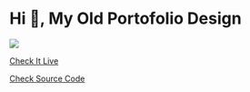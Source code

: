# Hi 👋, My Old Portofolio Design

![](https://github.com/beshoywageeh/old-portofolio/blob/main/img/SharedScreenshot.jpg?raw=true)

[Check It Live](https://beshoywageeh.github.io/old-portofolio/)

[Check Source Code](https://github.com/beshoywageeh/old-portofolio)